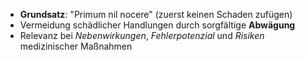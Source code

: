 - **Grundsatz**: "Primum nil nocere" (zuerst keinen Schaden zufügen)
- Vermeidung schädlicher Handlungen durch sorgfältige **Abwägung**
- Relevanz bei *Nebenwirkungen*, *Fehlerpotenzial* und *Risiken* medizinischer Maßnahmen